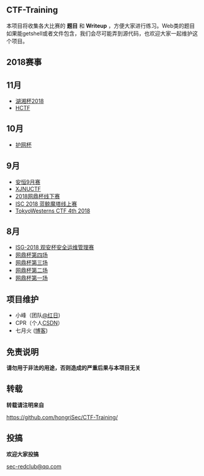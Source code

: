 ## CTF-Training

本项目将收集各大比赛的 **题目** 和 **Writeup** ，方便大家进行练习。Web类的题目如果能getshell或者文件包含，我们会尽可能弄到源代码，也欢迎大家一起维护这个项目。

## 2018赛事
## 11月

- [湖湘杯2018](https://github.com/hongriSec/CTF-Training/tree/master/2018/%E6%B9%96%E6%B9%98%E6%9D%AF2018)
- [HCTF](https://github.com/hongriSec/CTF-Training/tree/master/2018/hctf)

## 10月

- [护网杯](https://github.com/hongriSec/CTF-Training/tree/master/2018/%E6%8A%A4%E7%BD%91%E6%9D%AF)

## 9月

- [安恒9月赛](https://github.com/hongriSec/CTF-Training/tree/master/2018/安恒9月赛)
- [XJNUCTF](https://github.com/hongriSec/CTF-Training/tree/master/2018/XJNUCTF)
- [2018网鼎杯线下赛](https://github.com/hongriSec/CTF-Training/tree/master/2018/2018网鼎杯线下赛) 
- [ISC 2018 蓝鲸魔塔线上赛](https://github.com/hongriSec/CTF-Training/tree/master/2018/ISC-2018-蓝鲸魔塔线上赛) 
- [TokyoWesterns CTF 4th 2018](https://github.com/hongriSec/CTF-Training/tree/master/2018/TokyoWesterns-CTF-4th-2018) 

## 8月

- [ISG-2018 观安杯安全运维管理赛](https://github.com/hongriSec/CTF-Training/tree/master/2018/ISG-2018%20%E8%A7%82%E5%AE%89%E6%9D%AF%E5%AE%89%E5%85%A8%E8%BF%90%E7%BB%B4%E7%AE%A1%E7%90%86%E8%B5%9B) 
- [网鼎杯第四场](https://github.com/hongriSec/CTF-Training/tree/master/2018/2018%E7%BD%91%E9%BC%8E%E6%9D%AF%E7%AC%AC4%E5%9C%BA) 
- [网鼎杯第三场](https://github.com/hongriSec/CTF-Training/tree/master/2018/2018%E7%BD%91%E9%BC%8E%E6%9D%AF%E7%AC%AC3%E5%9C%BA) 
- [网鼎杯第二场](https://github.com/hongriSec/CTF-Training/tree/master/2018/2018%E7%BD%91%E9%BC%8E%E6%9D%AF%E7%AC%AC2%E5%9C%BA) 
- [网鼎杯第一场](https://github.com/hongriSec/CTF-Training/tree/master/2018/2018%E7%BD%91%E9%BC%8E%E6%9D%AF%E7%AC%AC1%E5%9C%BA) 


## 项目维护

- 小峰（团队[@红日](http://sec-redclub.com/))
- CPR（个人[CSDN](https://blog.csdn.net/hardhard123)）
- 七月火 ([博客](https://mochazz.github.io/))

## 免责说明

**请勿用于非法的用途，否则造成的严重后果与本项目无关**

## 转载

**转载请注明来自**

https://github.com/hongriSec/CTF-Training/

## 投搞

**欢迎大家投搞**

sec-redclub@qq.com
